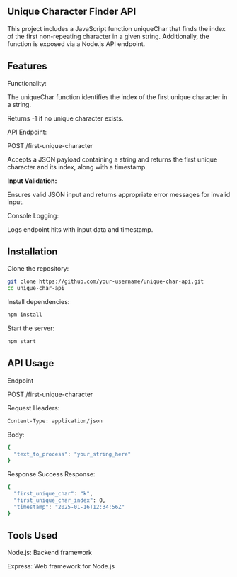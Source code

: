 ## Unique Character Finder API


This project includes a JavaScript function uniqueChar that finds the index of the first non-repeating character in a given string. Additionally, the function is exposed via a Node.js API endpoint.

## Features

Functionality:

The uniqueChar function identifies the index of the first unique character in a string.

Returns -1 if no unique character exists.

API Endpoint:

POST /first-unique-character

Accepts a JSON payload containing a string and returns the first unique character and its index, along with a timestamp.

**Input Validation:**

Ensures valid JSON input and returns appropriate error messages for invalid input.

Console Logging:

Logs endpoint hits with input data and timestamp.

## Installation

Clone the repository:
 ```bash
git clone https://github.com/your-username/unique-char-api.git
cd unique-char-api
```

Install dependencies:
```bash
npm install
```

Start the server:
```bash
npm start
```

## API Usage

Endpoint 

POST /first-unique-character

Request
Headers:
```bash
Content-Type: application/json
```
Body:
```bash
{
  "text_to_process": "your_string_here"
}
```
 Response 
Success Response:
```bash
{
  "first_unique_char": "k",
  "first_unique_char_index": 0,
  "timestamp": "2025-01-16T12:34:56Z"
}
```

## Tools Used

Node.js: Backend framework

Express: Web framework for Node.js


